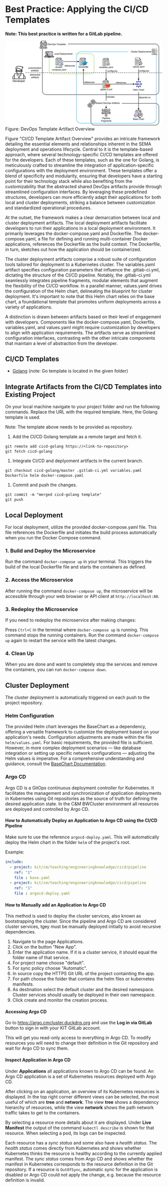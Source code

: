 # Best Practice: Applying the CI/CD Templates

**Note: This best practice is written for a GitLab pipeline.**  

![](../figures/devops_template_artifact_overview.png)
Figure: DevOps Template Artifact Overview

Figure "CI/CD Template Artifact Overview" provides an intricate framework detailing the essential elements and relationships inherent in the SEMA deployment and operations lifecycle. Central to it is the template-based approach, where several technology-specific CI/CD templates are offered for the developers. Each of these templates, such as the one for Golang, is meticulously crafted to streamline the integration of application-specific configurations with the deployment environment. These templates offer a blend of specificity and modularity, ensuring that developers have a starting point for their technology stack while also benefiting from the customizability that the abstracted shared DevOps artifacts provide through streamlined configuration interfaces. By leveraging these predefined structures, developers can more efficiently adapt their applications for both local and cluster deployments, striking a balance between customization and standardized operational procedures.

At the outset, the framework makes a clear demarcation between local and cluster deployment artifacts. The local deployment artifacts facilitate developers to run their applications in a local deployment environment. It primarily leverages the docker-compose.yaml and Dockerfile. The docker-compose.yaml, a file for defining and running multi-container Docker applications, references the Dockerfile as the build context. The Dockerfile, in turn, sketches out how the application should be containerized.

The cluster deployment artifacts comprise a robust suite of configuration tools tailored for deployment to a Kubernetes cluster. The variables.yaml artifact specifies configuration parameters that influence the .gitlab-ci.yml, dictating the structure of the CI/CD pipeline. Notably, the .gitlab-ci.yml seamlessly integrates pipeline fragments, modular elements that augment the flexibility of the CI/CD workflow. In a parallel manner, values.yaml drives the configuration of the Helm chart, delineating the blueprint for cluster deployment. It's important to note that this Helm chart relies on the base chart, a foundational template that promotes uniform deployments across a variety of applications.

A distinction is drawn between artifacts based on their level of engagement with developers. Components like the docker-compose.yaml, Dockerfile, variables.yaml, and values.yaml might require customization by developers to align with application requirements. The artifacts serve as streamlined configuration interfaces, contrasting with the other intricate components that maintain a level of abstraction from the developer.

## CI/CD Templates
-  [Golang](/templates/golang) (note: Go template is located in the given folder)

## Integrate Artifacts from the CI/CD Templates into Existing Project

On your local machine navigate to your project folder and run the following commands. Replace the URL with the required template. Here, the Golang template is used.

Note: The template above needs to be provided as repository. 


1. Add the CI/CD Golang template as a remote target and fetch it.
```
git remote add cicd-golang https://<link-to-repository>
git fetch cicd-golang
```

1. Integrate CI/CD and deplyoment artifacts in the current branch.
```
git checkout cicd-golang/master .gitlab-ci.yml variables.yaml Dockerfile helm docker-compose.yaml
```
1. Commit and push the changes.
```
git commit -m "merged cicd-golang template"
git push
```

## Local Deployment

For local deployment, utilize the provided docker-compose.yaml file. This file references the Dockerfile and initiates the build process automatically when you run the Docker Compose command.

### 1. Build and Deploy the Microservice
Run the command `docker-compose up` in your terminal. This triggers the build of the local Dockerfile file and starts the containers as defined.

### 2. Access the Microservice
After running the command `docker-compose up`, the microservice will be accessible through your web browser or API client at `http://localhost:80`.

### 3. Redeploy the Microservice
If you need to redeploy the microservice after making changes:

Press `Ctrl+C` in the terminal where `docker-compose up` is running. This command stops the running containers. Run the command `docker-compose up` again to restart the service with the latest changes.

### 4. Clean Up
When you are done and want to completely stop the services and remove the containers, you can run `docker-compose down`.

## Cluster Deployment

The cluster deployment is automatically triggered on each push to the project repository.

### Helm Configuration

The provided Helm chart leverages the BaseChart as a dependency, offering a versatile framework to customize the deployment based on your application's needs. Configuration adjustments are made within the file `helm/values.yaml`. For basic requirements, the provided file is sufficient. However, in more complex deployment scenarios — like database integration or setting up specific network configurations — adjusting the Helm values is imperative. For a comprehensive understanding and guidance, consult the [BaseChart Documentation](https://gitlab.kit.edu/kit/cm/teaching/umedocumentation/cicd/basechart).

### Argo CD

Argo CD is a GitOps continuous deployment controller for Kubernetes. It facilitates the management and synchronization of application deployments in Kubernetes using Git repositories as the source of truth for defining the desired application state. In the C&M BWCluster environment all resources are deployed and controlled by Argo CD.

#### How to Automatically Deploy an Application to Argo CD using the CI/CD Pipeline
Make sure to use the reference `argocd-deploy.yaml`. This will automatically deploy the Helm chart in the folder `helm` of the project's root.

Example:
```yaml
include:
  - project: kit/cm/teaching/engineeringknowledge/cicd/pipeline
    ref: "1"
    file : base.yaml
  - project: kit/cm/teaching/engineeringknowledge/cicd/pipeline
    ref: "1"
    file : argocd-deploy.yaml
```

#### How to Manually add an Application to Argo CD
This method is used to deploy the cluster services, also known as bootstrapping the cluster. Since the pipeline and Argo CD are considered cluster services, tgey must be manually deployed initially to avoid recursive dependencies.

1. Navigate to the page Applications.
2. Click on the button "New App".
3. Enter the application name. If it is a cluster service, it should equal the folder name of that service.
4. For project name choose "default".
5. For sync policy choose "Automatic".
6. In source copy the HTTPS Git URL of the project containting the app.
7. For path choose the folder that contains the helm files or kubernetes manifests.
8. As destination select the default cluster and the desired namespace. Cluster services should usually be deployed in their own namespace.
9. Click create and monitor the creation process.

#### Accessing Argo CD
Go to https://argo.cmcluster.duckdns.org and use the **Log in via GitLab** button to sign in with your KIT GitLab account.

This will get you read-only access to everything in Argo CD. 
To modify resources you will need to change their definition in the Git repository and wait for Argo CD to sync them.

#### Inspect Application in Argo CD
Under **Applications** all applications known to Argo CD can be found. An Argo CD application is a set of Kubernetes resources deployed with Argo CD.

After clicking on an application, an overview of its Kubernetes resources is displayed.
In the top right corner different views can be selected, the most useful of which are **tree** and **network**.
The view **tree** shows a dependency hierarchy of resources, while the view **network** shows the path network traffic takes to get to the containers.

By selecting a resource more details about it are displayed. Under **Live Manifest** the output of the command `kubectl describe` is shown for that resource. When selecting a pod, its logs can be inspected.

Each resource has a _sync status_ and some also have a _health status_.
The _health status_ comes directly from Kubernetes and shows whether Kubernetes thinks the resource is healthy according to the currently applied manifest.
The _sync status_ comes from Argo CD and shows whether the manifest in Kubernetes corresponds to the resource definition in the Git repository.
If a resource is `OutOfSync`, automatic sync for the application is disabled or Argo CD could not apply the change, e.g. because the resource definition is invalid.